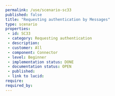 ```yaml
---
permalink: /use/scenario-sc33
published: false
title: "Requesting authentication by Messages"
type: scenario
properties:
 - id: SC33
 - category: Requesting authentication
 - description: 
 - customer: All
 - component: Connector
 - level: Beginner
 - implementation status: DONE
 - documentation status: OPEN
 - published: 
 - link to lucid: 
require:
required_by:
---
```

